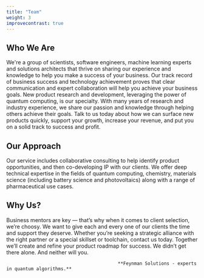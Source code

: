 ```yaml
---
title: "Team"
weight: 3
improvecontrast: true
---
```


## Who We Are

We're a group of scientists, software engineers, machine learning experts and solutions architects that thrive on sharing our experience and knowledge to help you make a success of your business. Our track record of business success and technology achievement proves that clear communication and expert collaboration will help you achieve your business goals. New product research and development, leveraging the power of quantum computing, is our specialty. With many years of research and industry experience, we share our passion and knowledge through helping others achieve their goals. Talk to us today about how we can surface new products quickly, support your growth, increase your revenue, and put you on a solid track to success and profit.

## Our Approach

Our service includes collaborative consulting to help identify product opportunities, and then co-developing IP with our clients. We offer deep technical expertise in the fields of quantum computing, chemistry, materials science (including battery science and  photovoltaics) along with a range of pharmaceutical use cases.

## Why Us?

Business mentors are key — that’s why when it comes to client selection, we’re choosy. We want to give each and every one of our clients the time and support they deserve.  Whether you’re seeking a strategic alliance with the right partner or a special skillset or toolchain, contact us today. Together we’ll create and refine your product roadmap for success. We didn’t get there alone. And neither will you. 


                                             **Feynman Solutions - experts in quantum algorithms.**
